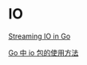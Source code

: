 # IO 



[Streaming IO in Go](https://medium.com/learning-the-go-programming-language/streaming-io-in-go-d93507931185)



[Go 中 io 包的使用方法](https://segmentfault.com/a/1190000015591319)

